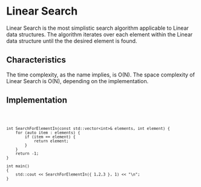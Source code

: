 # Linear Search

Linear Search is the most simplistic search algorithm applicable to Linear data structures. The algorithm iterates over each element within the Linear data structure until the the desired element is found. 

## Characteristics

The time complexity, as the name implies, is O(N). The space complexity of Linear Search is O(N), depending on the implementation.

## Implementation
<code>

    int SearchForElementIn(const std::vector<int>& elements, int element) {
        for (auto item : elements) {
            if (item == element) {
                return element;
            }
        }
        return -1;
    }

    int main()
    {
        std::cout << SearchForElementIn({ 1,2,3 }, 1) << "\n";
    }

</code>
